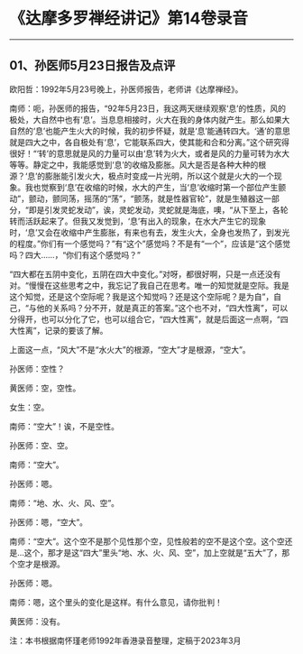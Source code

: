 # 《达摩多罗禅经讲记》第14卷录音

------

## 01、孙医师5月23日报告及点评

欧阳哲：1992年5月23号晚上，孙医师报告，老师讲《达摩禅经》。

南师：呃，孙医师的报告，“92年5月23日，我这两天继续观察‘息’的性质，风的极处，大自然中也有‘息’。当息息相接时，火大在我的身体内就产生。那么如果大自然的‘息’也能产生火大的时候，我的初步怀疑，就是‘息’能通转四大。‘通’的意思就是四大之中，各自极处有‘息’，它能联系四大，使其能和合和分离。”这个研究得很好！“‘转’的意思就是风的力量可以由‘息’转为火大，或者是风的力量可转为水大等等。静定之中，我能感觉到‘息’的收缩及膨胀。风大是否是各种大种的根源？‘息’的膨胀能引发火大，极点时变成一片光明，所以这个就是火大的一个现象。我也觉察到‘息’在收缩的时候，水大的产生，当‘息’收缩时第一个部位产生颤动”，颤动，颤同荡，摇荡的“荡”，“颤荡，就是性器官轮”，就是生殖器这一部分，“即是引发灵蛇发动”，诶，灵蛇发动，灵蛇就是海底，噢，“从下至上，各轮转而活跃起来了。但我又发觉到，‘息’有出入的现象，在水大产生它的现象时，‘息’又会在收缩中产生膨胀，有来也有去，发生火大，全身也发热了，到发光的程度。”你们有一个感觉吗？”有“这个”感觉吗？不是有“一个”，应该是“这个感觉吗？四大……，“你们有这个感觉吗？”

“四大都在五阴中变化，五阴在四大中变化。”对呀，都很好啊，只是一点还没有对。“慢慢在这些思考之中，我忘记了我自己在思考。唯一的知觉就是空际。我是这个知觉，还是这个空际呢？我是这个知觉吗？还是这个空际呢？是为自”，自己，“与他的关系吗？分不开，就是真正的答案。”这个也不对，“四大性离”，可以分得开，也可以分化了它，也可以组合它，“四大性离”，就是后面这一点啊，“四大性离”，记录的要该了解。

上面这一点，“风大”不是“水火大”的根源，“空大”才是根源，“空大”。

孙医师：空性？

黄医师：空，空性。

女生：空。

南师：“空大”！诶，不是空性。

孙医师：空、空。

南师：“空大”。

孙医师：嗯。

南师：“地、水、火、风、空”。

孙医师：嗯，“空大”。

南师：“空大”。这个空不是那个见性那个空，见性般若的空不是这个空。这个空还是…这个，那才是这“四大”里头“地、水、火、风、空”，加上空就是“五大”了，那个空才是根源。

孙医师：嗯。

南师：嗯，这个里头的变化是这样。有什么意见，请你批判！

黄医师：没有。

注：本书根据南怀瑾老师1992年香港录音整理，定稿于2023年3月

